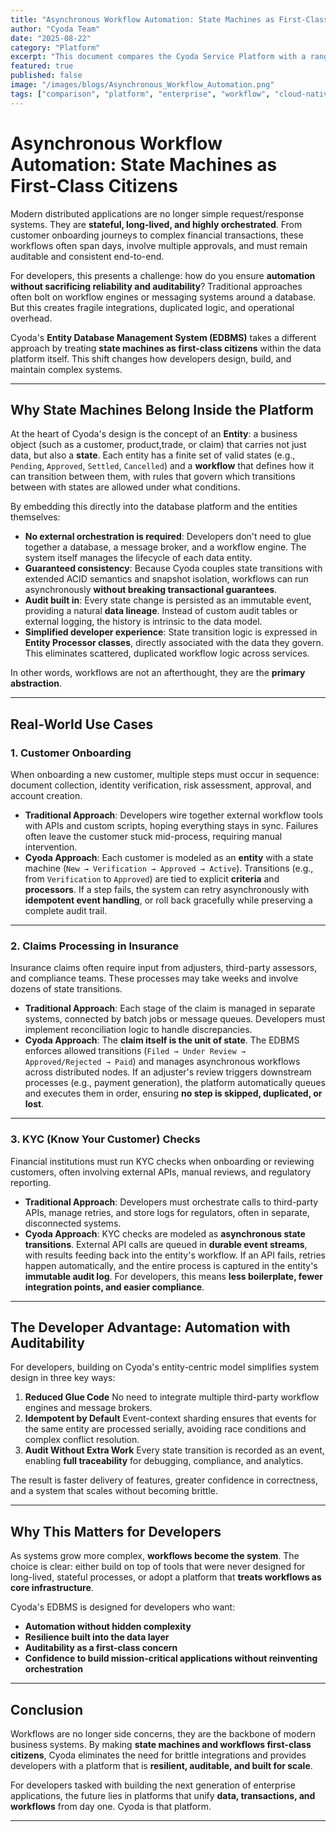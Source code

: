 ```yaml
---
title: "Asynchronous Workflow Automation: State Machines as First-Class Citizens"
author: "Cyoda Team"
date: "2025-08-22"
category: "Platform"
excerpt: "This document compares the Cyoda Service Platform with a range of tools for workflow orchestration, data integration, cloud-native services, and AI-assisted development."
featured: true
published: false
image: "/images/blogs/Asynchronous_Workflow_Automation.png"
tags: ["comparison", "platform", "enterprise", "workflow", "cloud-native"]
---
```


# Asynchronous Workflow Automation: State Machines as First-Class Citizens

Modern distributed applications are no longer simple request/response
systems. They are **stateful, long-lived, and highly orchestrated**.
From customer onboarding journeys to complex financial transactions,
these workflows often span days, involve multiple approvals, and must
remain auditable and consistent end-to-end.

For developers, this presents a challenge: how do you ensure
**automation without sacrificing reliability and auditability**?
Traditional approaches often bolt on workflow engines or messaging
systems around a database. But this creates fragile integrations,
duplicated logic, and operational overhead.

Cyoda's **Entity Database Management System (EDBMS)** takes a different
approach by treating **state machines as first-class citizens** within
the data platform itself. This shift changes how developers design, build, 
and maintain complex systems.

------------------------------------------------------------------------

## Why State Machines Belong Inside the Platform

At the heart of Cyoda's design is the concept of an **Entity**: a
business object (such as a customer, product,trade, or claim) that carries not
just data, but also a **state**. Each entity has a finite set of valid
states (e.g., `Pending`, `Approved`, `Settled`, `Cancelled`) and a **workflow** that
defines how it can transition between them, with rules that govern which transitions 
between with states are allowed under what conditions.

By embedding this directly into the database platform and the entities themselves:

-   **No external orchestration is required**: Developers don't need to
    glue together a database, a message broker, and a workflow engine.
    The system itself manages the lifecycle of each data entity.
-   **Guaranteed consistency**: Because Cyoda couples state transitions
    with extended ACID semantics and snapshot isolation, workflows can
    run asynchronously **without breaking transactional guarantees**.
-   **Audit built in**: Every state change is persisted as an immutable
    event, providing a natural **data lineage**. Instead of custom audit
    tables or external logging, the history is intrinsic to the data
    model.
-   **Simplified developer experience**: State transition logic is
    expressed in **Entity Processor classes**, directly associated with
    the data they govern. This eliminates scattered, duplicated workflow
    logic across services.

In other words, workflows are not an afterthought, they are the
**primary abstraction**.

------------------------------------------------------------------------

## Real-World Use Cases

### 1. **Customer Onboarding**

When onboarding a new customer, multiple steps must occur in sequence:
document collection, identity verification, risk assessment, approval,
and account creation.

-   **Traditional Approach**: Developers wire together external workflow
    tools with APIs and custom scripts, hoping everything stays in sync.
    Failures often leave the customer stuck mid-process, requiring
    manual intervention.
-   **Cyoda Approach**: Each customer is modeled as an **entity** with a
    state machine (`New → Verification → Approved → Active`).
    Transitions (e.g., from `Verification` to `Approved`) are tied to
    explicit **criteria** and **processors**. If a step fails, the
    system can retry asynchronously with **idempotent event handling**,
    or roll back gracefully while preserving a complete audit
    trail.

------------------------------------------------------------------------

### 2. **Claims Processing in Insurance**

Insurance claims often require input from adjusters, third-party
assessors, and compliance teams. These processes may take weeks and
involve dozens of state transitions.

-   **Traditional Approach**: Each stage of the claim is managed in
    separate systems, connected by batch jobs or message queues.
    Developers must implement reconciliation logic to handle
    discrepancies.
-   **Cyoda Approach**: The **claim itself is the unit of state**. The
    EDBMS enforces allowed transitions
    (`Filed → Under Review → Approved/Rejected → Paid`) and manages
    asynchronous workflows across distributed nodes. If an adjuster's
    review triggers downstream processes (e.g., payment generation), the
    platform automatically queues and executes them in order, ensuring
    **no step is skipped, duplicated, or lost**.

------------------------------------------------------------------------

### 3. **KYC (Know Your Customer) Checks**

Financial institutions must run KYC checks when onboarding or reviewing
customers, often involving external APIs, manual reviews, and regulatory
reporting.

-   **Traditional Approach**: Developers must orchestrate calls to
    third-party APIs, manage retries, and store logs for
    regulators, often in separate, disconnected systems.
-   **Cyoda Approach**: KYC checks are modeled as **asynchronous state
    transitions**. External API calls are queued in **durable event
    streams**, with results feeding back into the entity's workflow. If
    an API fails, retries happen automatically, and the entire process
    is captured in the entity's **immutable audit log**. For developers,
    this means **less boilerplate, fewer integration points, and easier
    compliance**.

------------------------------------------------------------------------

## The Developer Advantage: Automation with Auditability

For developers, building on Cyoda's entity-centric model simplifies
system design in three key ways:

1.  **Reduced Glue Code**  No need to integrate multiple third-party
    workflow engines and message brokers.
2.  **Idempotent by Default**  Event-context sharding ensures that
    events for the same entity are processed serially, avoiding race
    conditions and complex conflict
    resolution.
3.  **Audit Without Extra Work**  Every state transition is recorded
    as an event, enabling **full traceability** for debugging,
    compliance, and analytics.

The result is faster delivery of features, greater confidence in
correctness, and a system that scales without becoming brittle.

------------------------------------------------------------------------

## Why This Matters for Developers

As systems grow more complex, **workflows become the system**. The
choice is clear: either build on top of tools that were never designed
for long-lived, stateful processes, or adopt a platform that **treats
workflows as core infrastructure**.

Cyoda's EDBMS is designed for developers who want:

-   **Automation without hidden complexity**
-   **Resilience built into the data layer**
-   **Auditability as a first-class concern**
-   **Confidence to build mission-critical applications without
    reinventing orchestration**

------------------------------------------------------------------------

## Conclusion

Workflows are no longer side concerns, they are the backbone of modern
business systems. By making **state machines and workflows first-class
citizens**, Cyoda eliminates the need for brittle integrations and
provides developers with a platform that is **resilient, auditable, and
built for scale**.

For developers tasked with building the next generation of enterprise
applications, the future lies in platforms that unify **data,
transactions, and workflows** from day one. Cyoda is that platform.

------------------------------------------------------------------------
